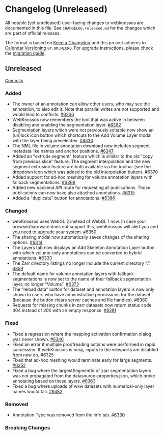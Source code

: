 # Changelog (Unreleased)

All notable (yet unreleased) user-facing changes to webknossos are documented in this file.
See `CHANGELOG.released.md` for the changes which are part of official releases.

The format is based on [Keep a Changelog](http://keepachangelog.com/en/1.0.0/)
and this project adheres to [Calendar Versioning](http://calver.org/) `0Y.0M.MICRO`.
For upgrade instructions, please check the [migration guide](MIGRATIONS.released.md).

## Unreleased
[Commits](https://github.com/scalableminds/webknossos/compare/22.08.0...HEAD)

### Added
- The owner of an annotation can allow other users, who may see the annotation, to also edit it. Note that parallel writes are not supported and would lead to conflicts. [#6236](https://github.com/scalableminds/webknossos/pull/6236)
- WebKnossos now remembers the tool that was active in between disabling and enabling the segmentation layer. [#6362](https://github.com/scalableminds/webknossos/pull/6362)
- Segmentation layers which were not previously editable now show an (un)lock icon button which shortcuts to the Add Volume Layer modal with the layer being preselected. [#6330](https://github.com/scalableminds/webknossos/pull/6330)
- The NML file in volume annotation download now includes segment metadata like names and anchor positions. [#6347](https://github.com/scalableminds/webknossos/pull/6347)
- Added an "extrude segment" feature which is similar to the old "copy from previous slice" feature. The segment interpolation and the new segment extrusion feature are both available via the toolbar (see the dropdown icon which was added to the old interpolation button). [#6370](https://github.com/scalableminds/webknossos/pull/6370)
- Added support for ad-hoc meshing for volume annotation layers with fallback segmentations. [#6369](https://github.com/scalableminds/webknossos/pull/6369)
- Added new backend API route for requesting all publications. Those publications can now have also attached annotations. [#6315](https://github.com/scalableminds/webknossos/pull/6315)
- Added a "duplicate" button for annotations. [#6386](https://github.com/scalableminds/webknossos/pull/6386)


### Changed
- webKnossos uses WebGL 2 instead of WebGL 1 now. In case your browser/hardware does not support this, webKnossos will alert you and you need to upgrade your system. [#6350](https://github.com/scalableminds/webknossos/pull/6350)
- The sharing modal now automatically saves changes of the sharing options. [#6314](https://github.com/scalableminds/webknossos/pull/6314)
- The Layers tab now displays an Add Skeleton Annotation Layer button with which volume-only annotations can be converted to hybrid annotations. [#6330](https://github.com/scalableminds/webknossos/pull/6330)
- The Zarr directory listings no longer include the current directory “.”. [6359](https://github.com/scalableminds/webknossos/pull/6359)
- The default name for volume annotation layers with fallback segmentations is now set to the name of their fallback segmentation layer, no longer “Volume”. [#6373](https://github.com/scalableminds/webknossos/pull/6373)
- The “reload data” button for dataset and annotation layers is now only shown to users who have administrative permissions for the dataset (because the button clears server caches and file handles). [#6380](https://github.com/scalableminds/webknossos/pull/6380)
- Requests for missing chunks in zarr datasets now return status code 404 instead of 200 with an empty response. [#6381](https://github.com/scalableminds/webknossos/pull/6381)

### Fixed
- Fixed a regression where the mapping activation confirmation dialog was never shown. [#6346](https://github.com/scalableminds/webknossos/pull/6346)
- Fixed an error if multiple proofreading actions were performed in rapid succession. If webKnossos is busy, inputs to the viewports are disabled from now on. [#6325](https://github.com/scalableminds/webknossos/pull/6325)
- Fixed that ad-hoc meshing would terminate early for large segments. [#6352](https://github.com/scalableminds/webknossos/pull/6352)
- Fixed a bug where the largestSegmentId of zarr segmentation layers was not propagated from the datasource-properties.json, which broke annotating based on these layers. [#6363](https://github.com/scalableminds/webknossos/pull/6363)
- Fixed a bug where uploads of wkw datasets with numerical-only layer names would fail. [#6382](https://github.com/scalableminds/webknossos/pull/6382)

### Removed
- Annotation Type was removed from the info tab. [#6330](https://github.com/scalableminds/webknossos/pull/6330)

### Breaking Changes
